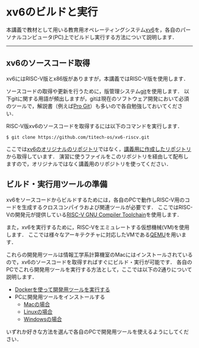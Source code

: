 # xv6のビルドと実行

本講義で教材として用いる教育用オペレーティングシステム[xv6](https://pdos.csail.mit.edu/6.828/2020/xv6.html)を，各自のパーソナルコンピュータ(PC)上でビルドし実行する方法について説明します．

---
## xv6のソースコード取得

xv6にはRISC-V版とx86版がありますが，本講義ではRISC-V版を使用します．

ソースコードの取得や更新を行うために，版管理システム[git](https://git-scm.com)を使用します．
以下gitに関する用語が頻出しますが，gitは現在のソフトウェア開発において必須のツールで，解説書（例えば[Pro Git](https://git-scm.com/book/ja/)）も多いので各自勉強しておいてください．

RISC-V版xv6のソースコードを取得するには以下のコマンドを実行します．
```console
$ git clone https://github.com/titech-os/xv6-riscv.git
```

ここでは[xv6のオリジナルのリポジトリ](https://github.com/mit-pdos/xv6-riscv)ではなく，[講義用に作成したリポジトリ](https://github.com/titech-os/xv6-riscv)から取得しています．
演習に使うファイルをこのリポジトリを経由して配布しますので，オリジナルではなく講義用のリポジトリを使ってください．

## ビルド・実行用ツールの準備

xv6をソースコードからビルドするためには，各自のPCで動作しRISC-V用のコードを生成するクロスコンパイラおよび関連ツールが必要です．
ここではRISC-Vの開発元が提供している[RISC-V GNU Compiler Toolchain](https://github.com/riscv/riscv-gnu-toolchain)を使用します．

また，xv6を実行するために，RISC-Vをエミュレートする仮想機械(VM)を使用します．
ここでは様々なアーキテクチャに対応したVMである[QEMU](https://www.qemu.org)を用います．

これらの開発用ツールは情報工学系計算機室のMacにはインストールされているので，xv6のソースコードを取得すればすぐにビルド・実行が可能です．
各自のPCでこれら開発用ツールを実行する方法として，ここでは以下の2通りについて説明します．

* [Dockerを使って開発用ツールを実行する](xv6-docker.html)
* PCに開発用ツールをインストールする
  - [Macの場合](xv6-mac.html)
  - [Linuxの場合](xv6-linux.html)
  - [Windowsの場合](xv6-windows.html)

いずれか好きな方法を選んで各自のPCで開発用ツールを使えるようにしてください．
